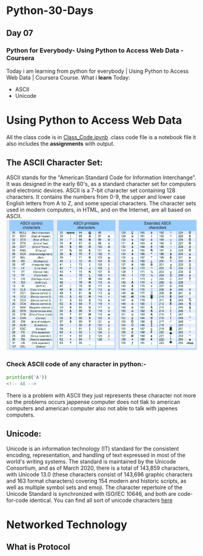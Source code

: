 # Python-30-Days
## Day 07
### Python for Everybody-  Using Python to Access Web Data - Coursera
Today i am learning from python for everybody |  Using Python to Access Web Data | Coursera Course.
What i **learn** Today:
- ASCII
- Unicode


# Using Python to Access Web Data
All the class code is in [Class_Code.ipynb](https://github.com/shahabbukhari/Python-30-Days/blob/master/Day07/Class_Code.ipynb) .class code file is a notebook file it also includes the **assignments** with output.

## The ASCII Character Set:
ASCII stands for the "American Standard Code for Information Interchange". It was designed in the early 60's, as a standard character set for computers and electronic devices. ASCII is a 7-bit character set containing 128 characters. It contains the numbers from 0-9, the upper and lower case English letters from A to Z, and some special characters. The character sets used in modern computers, in HTML, and on the Internet, are all based on ASCII. 
![ASCII Table](img/ascii.png)

### Check ASCII code of any character in python:-
```python
print(ord('A'))
<!-- 48 -->
```
There is a problem with ASCII they just represents these character not more so the problems occurs jappense computer does not tlak to american computers and american computer also not able to talk with japenes computers. 

## Unicode:
Unicode is an information technology (IT) standard for the consistent encoding, representation, and handling of text expressed in most of the world's writing systems. The standard is maintained by the Unicode Consortium, and as of March 2020, there is a total of 143,859 characters, with Unicode 13.0 (these characters consist of 143,696 graphic characters and 163 format characters) covering 154 modern and historic scripts, as well as multiple symbol sets and emoji. The character repertoire of the Unicode Standard is synchronized with ISO/IEC 10646, and both are code-for-code identical.
You can find all sort of unicode characters [here](https://home.unicode.org/)

# Networked Technology
## What is Protocol
